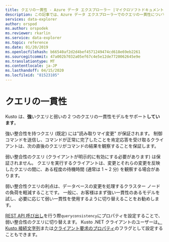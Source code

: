 ```yaml
---
title: クエリの一貫性 - Azure データ エクスプローラー |マイクロソフトドキュメント
description: この記事では、Azure データ エクスプローラーでのクエリの一貫性について説明します。
services: data-explorer
author: orspod
ms.author: orspodek
ms.reviewer: rkarlin
ms.service: data-explorer
ms.topic: reference
ms.date: 01/20/2019
ms.openlocfilehash: b66540af2d2d4bef4571249474cd618e69eb2261
ms.sourcegitcommit: 47a002b7032a05ef67c4e5e12de7720062645e9e
ms.translationtype: MT
ms.contentlocale: ja-JP
ms.lasthandoff: 04/15/2020
ms.locfileid: "81523105"
---
```

# <a name="query-consistency"></a>クエリの一貫性

Kusto は、**強**いクエリと弱いの 2 つのクエリの一貫性モデルをサポート**しています**。

強い整合性を持つクエリ (既定) には"読み取りマイ変更" が保証されます。 制御コマンドを送信し、コマンドが正常に完了したことを肯定応答を受け取るクライアントは、次の直後のクエリがコマンドの結果を観察することを保証します。

弱い整合性のクエリ (クライアントが明示的に有効にする必要があります) は保証されません。 クエリを実行するクライアントは、変更とそれらの変更を反映したクエリの間に、ある程度の待機時間 (通常は 1 ~ 2 分) を観察する場合があります。

弱い整合性クエリの利点は、データベースの変更を処理するクラスター ノードの負荷を軽減することです。 一般に、お客様はまず強い一貫性のあるモデルを試し、必要に応じて弱い一貫性を使用するように切り替えることをお勧めします。

[REST API 呼び出し](../api/rest/request.md)を行う際`queryconsistency`にプロパティを設定することで、弱い整合性のクエリに切り替えます。 Kusto .NET クライアントのユーザーは[、Kusto 接続文字列](../api/connection-strings/kusto.md)または[クライアント要求のプロパティ](../api/netfx/request-properties.md)のフラグとして設定することもできます。